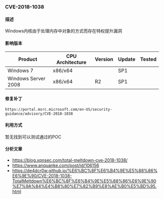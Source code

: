 ### CVE-2018-1038

#### 描述

Windows内核由于处理内存中对象的方式而存在特权提升漏洞

#### 影响版本

| Product             | CPU Architecture | Version | Update | Tested |
| ------------------- | ---------------- | ------- | ------ | ------ |
| Windows 7           | x86/x64          |         | SP1    |        |
| Windows Server 2008 | x86/x64          | R2      | SP1    |        |

#### 修复补丁

```
https://portal.msrc.microsoft.com/en-US/security-guidance/advisory/CVE-2018-1038
```

#### 利用方式

暂无找到可以测试通过的POC

#### 分析文章
- https://blog.xpnsec.com/total-meltdown-cve-2018-1038/
- https://www.anquanke.com/post/id/106156
- https://de4dcr0w.github.io/%E6%BC%8F%E6%B4%9E%E5%88%86%E6%9E%90/CVE-2018-1038-TotalMeltdown%E6%BC%8F%E6%B4%9E%E5%88%86%E6%9E%90%E7%9A%84%E4%B8%80%E7%82%B9%E8%AE%B0%E5%BD%95.html